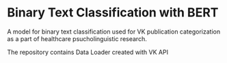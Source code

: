 # Binary Text Classification with BERT
A model for binary text classification used for VK publication categorization as a part of healthcare psucholinguistic research.

The repository contains Data Loader created with VK API
